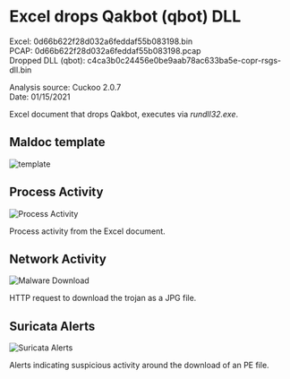 # Excel drops Qakbot (qbot) DLL

Excel: 0d66b622f28d032a6feddaf55b083198.bin  
PCAP: 0d66b622f28d032a6feddaf55b083198.pcap  
Dropped DLL (qbot): c4ca3b0c24456e0be9aab78ac633ba5e-copr-rsgs-dll.bin  

Analysis source: Cuckoo 2.0.7  
Date: 01/15/2021    

Excel document that drops Qakbot, executes via *rundll32.exe*.

## Maldoc template

![template](https://user-images.githubusercontent.com/1920756/106374451-4406f080-6349-11eb-894b-c4c11e32a183.jpg)

## Process Activity

![Process Activity](https://user-images.githubusercontent.com/1920756/106374416-0a35ea00-6349-11eb-9775-ed125b6c6c27.png)

Process activity from the Excel document.

## Network Activity

![Malware Download](https://user-images.githubusercontent.com/1920756/106374419-0b671700-6349-11eb-9c1e-41845fc39ed4.png)

HTTP request to download the trojan as a JPG file.  

## Suricata Alerts

![Suricata Alerts](https://user-images.githubusercontent.com/1920756/106374430-2afe3f80-6349-11eb-823e-9ff2834d6b95.png) 

Alerts indicating suspicious activity around the download of an PE file.